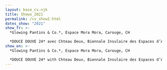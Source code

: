 ```yaml
---
layout: base_cv.njk
title: Shows_2021
permalink: /cv_show2.html
dates_show: "2021"
show_fr: >-
  *Glowing Pantins & Co.*, Espace Mora Mora, Carouge, CH

  *DOUCE DOUVE 24* avec Chteau Deux, Biennale Insulaire des Espaces d’Art de Genève, Île Rousseau, Genève, CH
show_en: >-
  *Glowing Pantins & Co.*, Espace Mora Mora, Carouge, CH

  *DOUCE DOUVE 24* with Chteau Deux, Biennale Insulaire des Espaces d’Art de Genève, Île Rousseau, Geneva, CH
---
```

